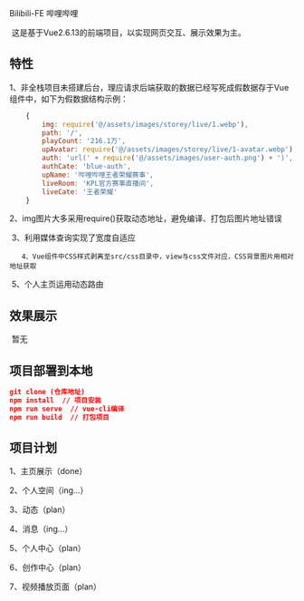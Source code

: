 Bilibili-FE 哔哩哔哩

​		这是基于Vue2.6.13的前端项目，以实现网页交互、展示效果为主。

## 特性

​		1、非全栈项目未搭建后台，理应请求后端获取的数据已经写死成假数据存于Vue组件中，如下为假数据结构示例：

```javascript
    {
        img: require('@/assets/images/storey/live/1.webp'),
        path: '/',
        playCount: '216.1万',
        upAvatar: require('@/assets/images/storey/live/1-avatar.webp'),
        auth: 'url(' + require('@/assets/images/user-auth.png') + ')',
        authCate: 'blue-auth',
        upName: '哔哩哔哩王者荣耀赛事',
        liveRoom: 'KPL官方赛事直播间',
        liveCate: '王者荣耀'
    }
```

​		2、img图片大多采用require()获取动态地址，避免编译、打包后图片地址错误

​		3、利用媒体查询实现了宽度自适应

       4、Vue组件中CSS样式剥离至src/css目录中，view与css文件对应，CSS背景图片用相对地址获取

​		5、个人主页运用动态路由

## 效果展示

​		暂无

## 项目部署到本地

```json
git clone (仓库地址)
npm install  // 项目安装
npm run serve  // vue-cli编译
npm run build  // 打包项目
```

## 项目计划
1、主页展示（done）

2、个人空间（ing...）

3、动态（plan）

4、消息（ing...）

5、个人中心（plan）

6、创作中心（plan）

7、视频播放页面（plan）
